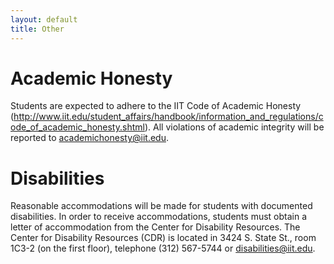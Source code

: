 ```yaml
---
layout: default
title: Other
---
```


# Academic Honesty

Students are expected to adhere to the IIT Code of Academic Honesty (http://www.iit.edu/student_affairs/handbook/information_and_regulations/code_of_academic_honesty.shtml). All violations of academic integrity will be reported to academichonesty@iit.edu.

# Disabilities

Reasonable accommodations will be made for students with documented disabilities. In order to receive accommodations, students must obtain a letter of accommodation from the Center for Disability Resources. The Center for Disability Resources (CDR) is located in 3424 S. State St., room 1C3-2 (on the first floor), telephone (312) 567-5744 or disabilities@iit.edu.
